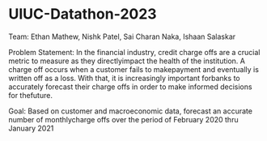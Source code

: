 # UIUC-Datathon-2023

Team: Ethan Mathew, Nishk Patel, Sai Charan Naka, Ishaan Salaskar

Problem Statement: In the financial industry, credit charge offs are a crucial metric to measure as they directlyimpact the health of the institution. A charge off occurs when a customer fails to makepayment and eventually is written off as a loss. With that, it is increasingly important forbanks to accurately forecast their charge offs in order to make informed decisions for thefuture.

Goal: Based on customer and macroeconomic data, forecast an accurate number of monthlycharge offs over the period of February 2020 thru January 2021
